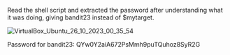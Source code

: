
Read the shell script and extracted the password after understanding what it was doing, giving bandit23 instead of $mytarget.


![VirtualBox_Ubuntu_26_10_2023_00_35_54](https://github.com/CoderZonora/overthewire_bandit_writeup/assets/140229408/e2cf9d0d-c102-4c5d-8f98-3cb99fc79804)


Password for bandit23: QYw0Y2aiA672PsMmh9puTQuhoz8SyR2G
